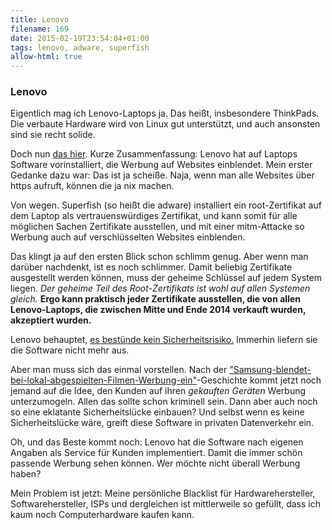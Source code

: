 ```yaml
---
title: Lenovo
filename: 169
date: 2015-02-19T23:54:04+01:00
tags: lenovo, adware, superfish
allow-html: true
---
```

### Lenovo
<p>Eigentlich mag ich Lenovo-Laptops ja. Das heißt, insbesondere ThinkPads. Die verbaute Hardware wird von Linux gut unterstützt, und auch ansonsten sind sie recht solide.</p>
<p>Doch nun <a href="http://www.heise.de/newsticker/meldung/Gefahr-fuer-Lenovo-Laptops-durch-vorinstallierte-Adware-2554455.html">das hier</a>. Kurze Zusammenfassung: Lenovo hat auf Laptops Software vorinstalliert, die Werbung auf Websites einblendet. Mein erster Gedanke dazu war: Das ist ja scheiße. Naja, wenn man alle Websites über https aufruft, können die ja nix machen.</p>
<p>Von wegen. Superfish (so heißt die adware) installiert ein root-Zertifikat auf dem Laptop als vertrauenswürdiges Zertifikat, und kann somit für alle möglichen Sachen Zertifikate ausstellen, und mit einer mitm-Attacke so Werbung auch auf verschlüsselten Websites einblenden.</p>
<p>Das klingt ja auf den ersten Blick schon schlimm genug. Aber wenn man darüber nachdenkt, ist es noch schlimmer. Damit beliebig Zertifikate ausgestellt werden können, muss der geheime Schlüssel auf jedem System liegen. <em>Der geheime Teil des Root-Zertifikats ist wohl auf allen Systemen gleich.</em> <strong>Ergo kann praktisch jeder Zertifikate ausstellen, die von allen Lenovo-Laptops, die zwischen Mitte und Ende 2014 verkauft wurden, akzeptiert wurden.</strong></p>
<p>Lenovo behauptet, <a href="http://news.lenovo.com/article_display.cfm?article_id=1929">es bestünde kein Sicherheitsrisiko.</a> Immerhin liefern sie die Software nicht mehr aus.</p>
<p>Aber man muss sich das einmal vorstellen. Nach der <a href="http://www.golem.de/news/fernsehen-samsungs-smart-tv-blendet-unerwuenscht-werbung-ein-1502-112287.html">"Samsung-blendet-bei-lokal-abgespielten-Filmen-Werbung-ein"</a>-Geschichte kommt jetzt noch jemand auf die Idee, den Kunden auf ihren <em>gekauften Geräten</em> Werbung unterzumogeln. Allen das sollte schon kriminell sein. Dann aber auch noch so eine eklatante Sicherheitslücke einbauen? Und selbst wenn es keine Sicherheitslücke wäre, greift diese Software in privaten Datenverkehr ein.</p>
<p>Oh, und das Beste kommt noch: Lenovo hat die Software nach eigenen Angaben als Service für Kunden implementiert. Damit die immer schön passende Werbung sehen können. Wer möchte nicht überall Werbung haben?</p>
<p>Mein Problem ist jetzt: Meine persönliche Blacklist für Hardwarehersteller, Softwarehersteller, ISPs und dergleichen ist mittlerweile so gefüllt, dass ich kaum noch Computerhardware kaufen kann.</p>
